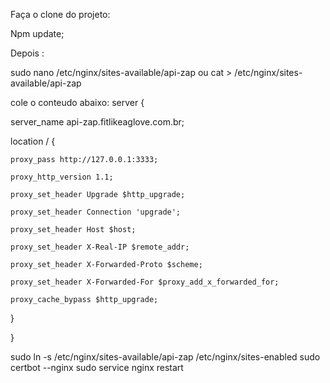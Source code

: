 Faça o clone do projeto:

Npm update;

Depois : 

sudo nano /etc/nginx/sites-available/api-zap
ou
cat > /etc/nginx/sites-available/api-zap

cole o conteudo abaixo:
server {

  server_name api-zap.fitlikeaglove.com.br;

  location / {

    proxy_pass http://127.0.0.1:3333;

    proxy_http_version 1.1;

    proxy_set_header Upgrade $http_upgrade;

    proxy_set_header Connection 'upgrade';

    proxy_set_header Host $host;

    proxy_set_header X-Real-IP $remote_addr;

    proxy_set_header X-Forwarded-Proto $scheme;

    proxy_set_header X-Forwarded-For $proxy_add_x_forwarded_for;
    
    proxy_cache_bypass $http_upgrade;

  }

 }
 
sudo ln -s /etc/nginx/sites-available/api-zap /etc/nginx/sites-enabled
sudo certbot --nginx
sudo service nginx restart
